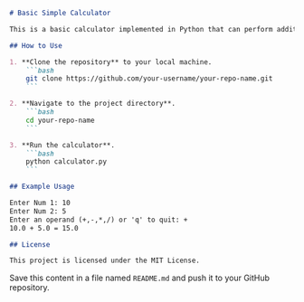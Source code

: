 ```markdown
# Basic Simple Calculator

This is a basic calculator implemented in Python that can perform addition, subtraction, multiplication, and division.

## How to Use

1. **Clone the repository** to your local machine.
    ```bash
    git clone https://github.com/your-username/your-repo-name.git
    ```

2. **Navigate to the project directory**.
    ```bash
    cd your-repo-name
    ```

3. **Run the calculator**.
    ```bash
    python calculator.py
    ```

## Example Usage

Enter Num 1: 10
Enter Num 2: 5
Enter an operand (+,-,*,/) or 'q' to quit: +
10.0 + 5.0 = 15.0

## License

This project is licensed under the MIT License.
```

Save this content in a file named `README.md` and push it to your GitHub repository.
